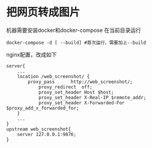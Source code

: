 # 把网页转成图片

机器需要安装docker和docker-compose
在当前目录运行

```
docker-compose -d [ --build] #首次运行，需要加上--build
```

nginx配置，改成如下

```
server{
	...
	location /web_screenshot/ {
        proxy_pass      http://web_screenshot/;
            proxy_redirect  off;
            proxy_set_header Host $host;
            proxy_set_header X-Real-IP $remote_addr;
            proxy_set_header X-Forwarded-For $proxy_add_x_forwarded_for;
    }
	...
}
upstream web_screenshot{
    server 127.0.0.1:9876;
}
```